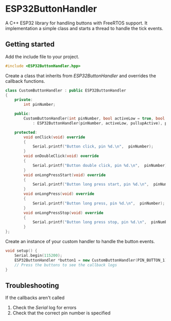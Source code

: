 # ESP32ButtonHandler
A C++ ESP32 library for handling buttons with FreeRTOS support.
It implementation a simple class and starts a thread to handle the tick events.

## Getting started

Add the include file to your project.
```cpp
#include <ESP32ButtonHandler.hpp>
```

Create a class that inherits from *ESP32ButtonHandler* and overrides the callback functions.
```cpp
class CustomButtonHandler : public ESP32ButtonHandler
{
    private:
        int pinNumber;

    public:
        CustomButtonHandler(int pinNumber, bool activeLow = true, bool pullupActive = true)
            : ESP32ButtonHandler(pinNumber, activeLow, pullupActive), pinNumber(pinNumber) {}

    protected:
        void onClick(void) override
        {
            Serial.printf("Button click, pin %d.\n",  pinNumber);
        }
        void onDoubleClick(void) override
        {
            Serial.printf("Button double click, pin %d.\n",  pinNumber);
        }
        void onLongPressStart(void) override
        {
            Serial.printf("Button long press start, pin %d.\n",  pinNumber);
        }
        void onLongPress(void) override
        {
            Serial.printf("Button long press, pin %d.\n",  pinNumber);
        }
        void onLongPressStop(void) override
        {
            Serial.printf("Button long press stop, pin %d.\n",  pinNumber);
        }
};
```

Create an instance of your custom handler to handle the button events.
```cpp
void setup() {
    Serial.begin(115200);
    ESP32ButtonHandler *button1 = new CustomButtonHandler(PIN_BUTTON_1);
    // Press the buttons to see the callback logs
}
```

## Troubleshooting
If the callbacks aren't called
1. Check the *Serial* log for errors
2. Check that the correct pin number is specified

